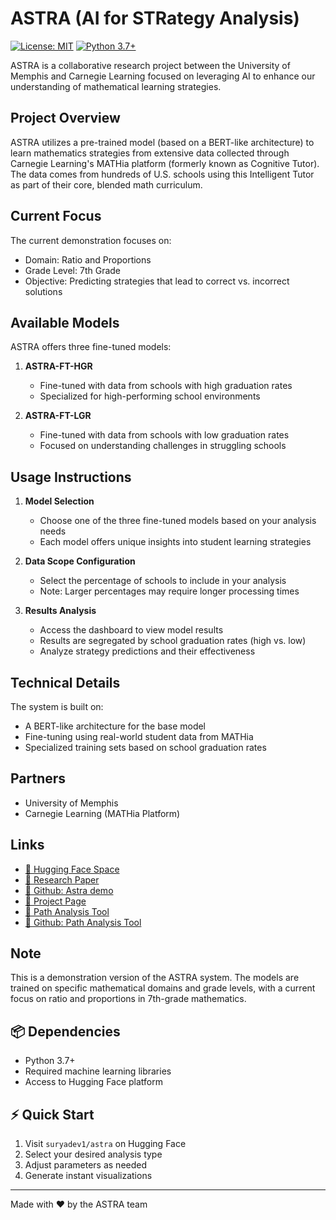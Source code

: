 # ASTRA (AI for STRategy Analysis)

[![License: MIT](https://img.shields.io/badge/License-MIT-yellow.svg)](https://opensource.org/licenses/MIT)
[![Python 3.7+](https://img.shields.io/badge/python-3.7+-blue.svg)](https://www.python.org/downloads/)


ASTRA is a collaborative research project between the University of Memphis and Carnegie Learning focused on leveraging AI to enhance our understanding of mathematical learning strategies.

## Project Overview

ASTRA utilizes a pre-trained model (based on a BERT-like architecture) to learn mathematics strategies from extensive data collected through Carnegie Learning's MATHia platform (formerly known as Cognitive Tutor). The data comes from hundreds of U.S. schools using this Intelligent Tutor as part of their core, blended math curriculum.

## Current Focus

The current demonstration focuses on:
- Domain: Ratio and Proportions
- Grade Level: 7th Grade
- Objective: Predicting strategies that lead to correct vs. incorrect solutions

## Available Models

ASTRA offers three fine-tuned models:

1. **ASTRA-FT-HGR**
   - Fine-tuned with data from schools with high graduation rates
   - Specialized for high-performing school environments

2. **ASTRA-FT-LGR**
   - Fine-tuned with data from schools with low graduation rates
   - Focused on understanding challenges in struggling schools


## Usage Instructions

1. **Model Selection**
   - Choose one of the three fine-tuned models based on your analysis needs
   - Each model offers unique insights into student learning strategies

2. **Data Scope Configuration**
   - Select the percentage of schools to include in your analysis
   - Note: Larger percentages may require longer processing times

3. **Results Analysis**
   - Access the dashboard to view model results
   - Results are segregated by school graduation rates (high vs. low)
   - Analyze strategy predictions and their effectiveness

## Technical Details

The system is built on:
- A BERT-like architecture for the base model
- Fine-tuning using real-world student data from MATHia
- Specialized training sets based on school graduation rates

## Partners

- University of Memphis
- Carnegie Learning (MATHia Platform)

## Links

- [🤗 Hugging Face Space](https://huggingface.co/spaces/suryadev1/astra)
- [📄 Research Paper](https://drive.google.com/file/d/1lbEpg8Se1ugTtkjreD8eXIg7qrplhWan/view?pli=1)
- [🤗 Github: Astra demo](https://github.com/Syudu41/ASTRA---Gates-Project)
- [🤗 Project Page](https://sites.google.com/view/astra-research/home)
- [🤗 Path Analysis Tool](https://path-analysis.vercel.app/)
- [🤗 Github: Path Analysis Tool](https://github.com/CarnegieLearningWeb/PathAnalysis)



## Note

This is a demonstration version of the ASTRA system. The models are trained on specific mathematical domains and grade levels, with a current focus on ratio and proportions in 7th-grade mathematics.

## 📦 Dependencies

- Python 3.7+
- Required machine learning libraries
- Access to Hugging Face platform

## ⚡ Quick Start

1. Visit `suryadev1/astra` on Hugging Face
2. Select your desired analysis type
3. Adjust parameters as needed
4. Generate instant visualizations


---

Made with ❤️ by the ASTRA team

